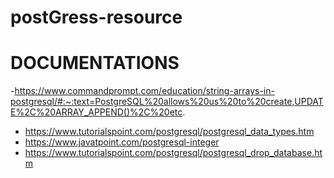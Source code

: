 # postGress-resource

# DOCUMENTATIONS

-https://www.commandprompt.com/education/string-arrays-in-postgresql/#:~:text=PostgreSQL%20allows%20us%20to%20create,UPDATE%2C%20ARRAY_APPEND()%2C%20etc.

- https://www.tutorialspoint.com/postgresql/postgresql_data_types.htm
- https://www.javatpoint.com/postgresql-integer
- https://www.tutorialspoint.com/postgresql/postgresql_drop_database.htm
